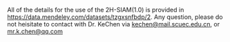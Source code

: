 All of the details for the use of the 2H-SIAM(1.0) is provided in https://data.mendeley.com/datasets/tzgxsnfbdp/2.
Any question, please do not heisitate to contact with Dr. KeChen via kechen@mail.scuec.edu.cn, or mr.k.chen@qq.com
